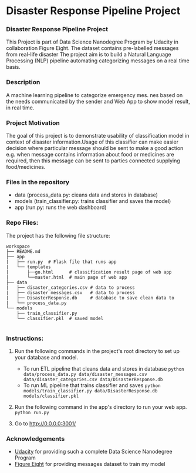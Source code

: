 # Disaster Response Pipeline Project
### Disaster Response Pipeline Project
This Project is part of Data Science Nanodegree Program by Udacity in collaboration Figure Eight. The dataset contains pre-labelled messages from real-life disaster The project aim is to build a Natural Language Processing (NLP) pipeline automating categorizing messages on a real time basis.

### Description
A machine learning pipeline to categorize emergency mes. nes based on the needs communicated by the sender and Web App to show model result, in real time.

### Project Motivation
The goal of this project is to demonstrate usability of classification model in context of disaster information.Usage of this classifier can make easier decision where particular message should be sent to make a good action e.g. when message contains information about food or medicines are required, then this message can be sent to parties connected supplying food/medicines.



### Files in the repository 
* data (process_data.py: cieans data and stores in database) 
* models (train_classifier.py: trains classifier and saves the model) 
* app (run.py: runs the web dashboard)

### Repo Files:
The project has the following file structure:
```
workspace
├── README.md
├── app
|   ├── run.py  # Flask file that runs app
|   └── templates
|       ├──go.html      # classification result page of web app
|       └──master.html  # main page of web app
├── data
|   ├── disaster_categories.csv # data to process
|   ├── disaster_messages.csv   # data to process
|   ├── DisasterResponse.db     # database to save clean data to
|   └── process_data.py
└── models
    ├── train_classifier.py
    └── classifier.pkl  # saved model
    
```
### Instructions:
1. Run the following commands in the project's root directory to set up your database and model.

    - To run ETL pipeline that cleans data and stores in database
        `python data/process_data.py data/disaster_messages.csv data/disaster_categories.csv data/DisasterResponse.db`
    - To run ML pipeline that trains classifier and saves
        `python models/train_classifier.py data/DisasterResponse.db models/classifier.pkl`

2. Run the following command in the app's directory to run your web app.
    `python run.py`

3. Go to http://0.0.0.0:3001/

### Acknowledgements 
* [Udacity](https://www.udacity.com/) for providing such a complete Data Science Nanodegree Program 
* [Figure Eight](https:///appen.com/) for providing messages dataset to train my model
